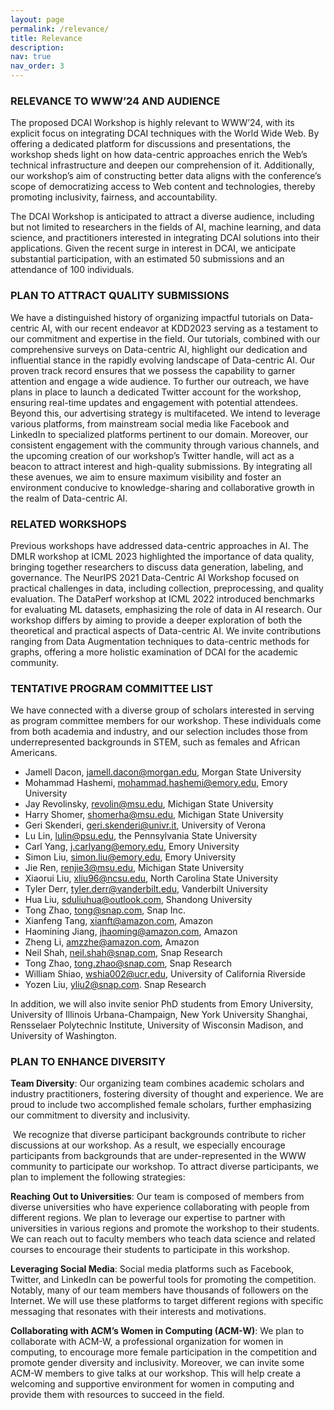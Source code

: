 ```yaml
---
layout: page
permalink: /relevance/
title: Relevance
description:
nav: true
nav_order: 3
---
```


### RELEVANCE TO WWW’24 AND AUDIENCE 

The proposed DCAI Workshop is highly relevant to WWW’24, with its explicit focus on integrating DCAI techniques with the World Wide Web. By offering a dedicated platform for discussions and presentations, the workshop sheds light on how data-centric approaches enrich the Web’s technical infrastructure and deepen our comprehension of it. Additionally, our workshop’s aim of constructing better data aligns with the conference’s scope of democratizing access to Web content and technologies, thereby promoting inclusivity, fairness, and accountability.

The DCAI Workshop is anticipated to attract a diverse audience, including but not limited to researchers in the fields of AI, machine learning, and data science, and practitioners interested in integrating DCAI solutions into their applications. Given the recent surge in interest in DCAI, we anticipate substantial participation, with an estimated 50 submissions and an attendance of 100 individuals.

### PLAN TO ATTRACT QUALITY SUBMISSIONS

We have a distinguished history of organizing impactful tutorials on Data-centric AI, with our recent endeavor at KDD2023 serving as a testament to our commitment and expertise in the field. Our tutorials, combined with our comprehensive surveys on Data-centric AI, highlight our dedication and influential stance in the rapidly evolving landscape of Data-centric AI. Our proven track record ensures that we possess the capability to garner attention and engage a wide audience. To further our outreach, we have plans in place to launch a dedicated Twitter account for the workshop, ensuring real-time updates and engagement with potential attendees. Beyond this, our advertising strategy is multifaceted. We intend to leverage various platforms, from mainstream social media like Facebook and LinkedIn to specialized platforms pertinent to our domain. Moreover, our consistent engagement with the community through various channels, and the upcoming creation of our workshop’s Twitter handle, will act as a beacon to attract interest and high-quality submissions. By integrating all these avenues, we aim to ensure maximum visibility and foster an environment conducive to knowledge-sharing and collaborative growth in the realm of Data-centric AI.

### RELATED WORKSHOPS 

Previous workshops have addressed data-centric approaches in AI. The DMLR workshop at ICML 2023 highlighted the importance of data quality, bringing together researchers to discuss data generation, labeling, and governance. The NeurIPS 2021 Data-Centric AI Workshop focused on practical challenges in data, including collection, preprocessing, and quality evaluation. The DataPerf workshop at ICML 2022 introduced benchmarks for evaluating ML datasets, emphasizing the role of data in AI research. Our workshop differs by aiming to provide a deeper exploration of both the theoretical and practical aspects of Data-centric AI. We invite contributions ranging from Data Augmentation techniques to data-centric methods for graphs, offering a more holistic examination of DCAI for the academic community.

### TENTATIVE PROGRAM COMMITTEE LIST 

We have connected with a diverse group of scholars interested in serving as program committee members for our workshop. These individuals come from both academia and industry, and our selection includes those from underrepresented backgrounds in STEM, such as females and African Americans.

- Jamell Dacon, jamell.dacon@morgan.edu, Morgan State University
- Mohammad Hashemi, mohammad.hashemi@emory.edu, Emory University
- Jay Revolinsky, revolin@msu.edu, Michigan State University
- Harry Shomer, shomerha@msu.edu, Michigan State University
- Geri Skenderi, geri.skenderi@univr.it, University of Verona
- Lu Lin, lulin@psu.edu, the Pennsylvania State University
- Carl Yang, j.carlyang@emory.edu, Emory University
- Simon Liu, simon.liu@emory.edu, Emory University
- Jie Ren, renjie3@msu.edu, Michigan State University
- Xiaorui Liu, xliu96@ncsu.edu, North Carolina State University
- Tyler Derr, tyler.derr@vanderbilt.edu, Vanderbilt University
- Hua Liu, sduliuhua@outlook.com, Shandong University
- Tong Zhao, tong@snap.com, Snap Inc.
- Xianfeng Tang, xianft@amazon.com, Amazon
- Haomining Jiang, jhaoming@amazon.com, Amazon
- Zheng Li, amzzhe@amazon.com, Amazon
- Neil Shah, neil.shah@snap.com, Snap Research
- Tong Zhao, tong.zhao@snap.com, Snap Research
- William Shiao, wshia002@ucr.edu, University of California Riverside
- Yozen Liu, yliu2@snap.com. Snap Research 

In addition, we will also invite senior PhD students from Emory University, University of Illinois Urbana-Champaign, New York University Shanghai, Rensselaer Polytechnic Institute, University of Wisconsin Madison, and University of Washington.

### PLAN TO ENHANCE DIVERSITY 

**Team Diversity**: Our organizing team combines academic scholars and industry practitioners, fostering diversity of thought and experience. We are proud to include two accomplished female scholars, further emphasizing our commitment to diversity and inclusivity.

​	We recognize that diverse participant backgrounds contribute to richer discussions at our workshop. As a result, we especially encourage participants from backgrounds that are under-represented in the WWW community to participate our workshop. To attract diverse participants, we plan to implement the following strategies: 

**Reaching Out to Universities**: Our team is composed of members from diverse universities who have experience collaborating with people from different regions. We plan to leverage our expertise to partner with universities in various regions and promote the workshop to their students. We can reach out to faculty members who teach data science and related courses to encourage their students to participate in this workshop.

**Leveraging Social Media**: Social media platforms such as Facebook, Twitter, and LinkedIn can be powerful tools for promoting the competition. Notably, many of our team members have thousands of followers on the Internet. We will use these platforms to target different regions with specific messaging that resonates with their interests and motivations.

**Collaborating with ACM’s Women in Computing (ACM-W)**: We plan to collaborate with ACM-W, a professional organization for women in computing, to encourage more female participation in the competition and promote gender diversity and inclusivity. Moreover, we can invite some ACM-W members to give talks at our workshop. This will help create a welcoming and supportive environment for women in computing and provide them with resources to succeed in the field.
